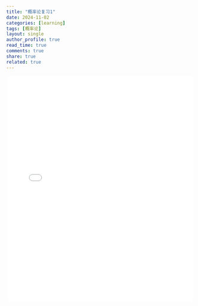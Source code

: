 ```yaml
---
title: "概率论复习1"
date: 2024-11-02
categories: [learning]
tags: [概率论]
layout: single
author_profile: true
read_time: true
comments: true
share: true
related: true
---
```


<div id="divPdfViewPanel2" style="margin: 5px;">  
    <iframe src="/assets/js/pdfjs/web/viewer.html?file={{ '/assets/pdf/NOTES.pdf' | relative_url }}" width="100%" height="600px" style="border: none;"></iframe>  
</div>
